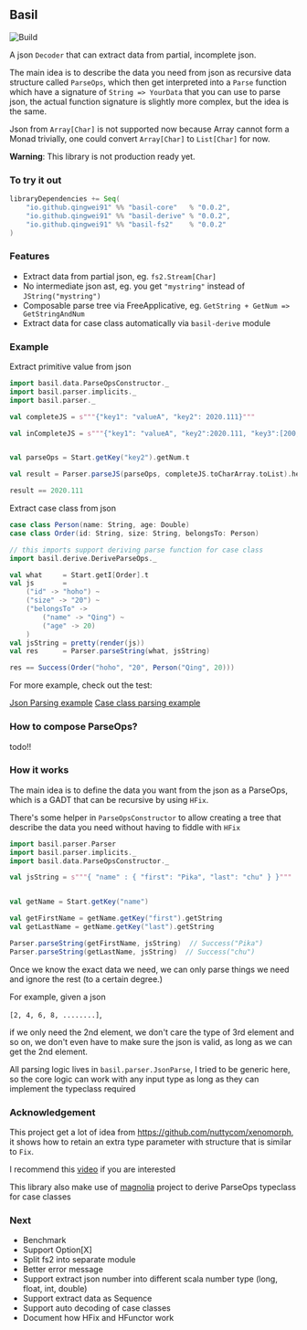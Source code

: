 ## Basil

![Build](https://travis-ci.org/qingwei91/basil.svg?branch=master)

A json `Decoder` that can extract data from partial, incomplete json.

The main idea is to describe the data you need from json as recursive data structure called `ParseOps`, which then get interpreted into a `Parse` function which have a signature of `String => YourData` that you can use to parse json, the actual function signature is slightly more complex, but the idea is the same.

Json from `Array[Char]` is not supported now because Array cannot form a Monad trivially, one could convert `Array[Char]` to `List[Char]` for now.

**Warning**: This library is not production ready yet.

### To try it out

```scala
libraryDependencies += Seq(
    "io.github.qingwei91" %% "basil-core"   % "0.0.2",
    "io.github.qingwei91" %% "basil-derive" % "0.0.2",
    "io.github.qingwei91" %% "basil-fs2"    % "0.0.2"
)
```

### Features

* Extract data from partial json, eg. `fs2.Stream[Char]`
* No intermediate json ast, eg. you get `"mystring"` instead of `JString("mystring")`
* Composable parse tree via FreeApplicative, eg. `GetString + GetNum => GetStringAndNum`
* Extract data for case class automatically via `basil-derive` module


### Example

Extract primitive value from json
```scala
import basil.data.ParseOpsConstructor._
import basil.parser.implicits._
import basil.parser._

val completeJS = s"""{"key1": "valueA", "key2": 2020.111}"""

val inCompleteJS = s"""{"key1": "valueA", "key2":2020.111, "key3":[200,]}"""


val parseOps = Start.getKey("key2").getNum.t

val result = Parser.parseJS(parseOps, completeJS.toCharArray.toList).head.map(_._1)

result == 2020.111

```

Extract case class from json
```scala
case class Person(name: String, age: Double)
case class Order(id: String, size: String, belongsTo: Person)

// this imports support deriving parse function for case class
import basil.derive.DeriveParseOps._

val what     = Start.getI[Order].t
val js       =
    ("id" -> "hoho") ~
    ("size" -> "20") ~
    ("belongsTo" ->
        ("name" -> "Qing") ~
        ("age" -> 20)
    )
val jsString = pretty(render(js))
val res      = Parser.parseString(what, jsString)

res == Success(Order("hoho", "20", Person("Qing", 20)))
```

For more example, check out the test:

[Json Parsing example](./core/src/test/scala/basil/parser/ParseSpec.scala)
[Case class parsing example](./derive/src/test/scala/basil/derive/DeriveParseSpec.scala)

### How to compose ParseOps?

todo!!

### How it works

The main idea is to define the data you want from the json as a ParseOps, which is a GADT that can be recursive by using `HFix`.

There's some helper in `ParseOpsConstructor` to allow creating a tree that describe the data you need without having to fiddle with `HFix`

```scala
import basil.parser.Parser
import basil.parser.implicits._
import basil.data.ParseOpsConstructor._

val jsString = s"""{ "name" : { "first": "Pika", "last": "chu" } }"""


val getName = Start.getKey("name")

val getFirstName = getName.getKey("first").getString
val getLastName = getName.getKey("last").getString

Parser.parseString(getFirstName, jsString)  // Success("Pika")
Parser.parseString(getLastName, jsString)  // Success("chu")
```

Once we know the exact data we need, we can only parse things we need and ignore the rest (to a certain degree.)

For example, given a json

`[2, 4, 6, 8, ........]`,

if we only need the 2nd element, we don't care the type of 3rd element and so on, we don't even have to make sure the json is valid, as long as we can get the 2nd element.

All parsing logic lives in `basil.parser.JsonParse`, I tried to be generic here, so the core logic can work with any input type as long as they can implement the typeclass required

### Acknowledgement

This project get a lot of idea from https://github.com/nuttycom/xenomorph, it shows how to retain an extra type parameter with structure that is similar to `Fix`.

I recommend this [video](https://www.youtube.com/watch?v=oRLkb6mqvVM) if you are interested

This library also make use of [magnolia](https://github.com/propensive/magnolia) project to derive ParseOps typeclass for case classes

### Next

* Benchmark
* Support Option[X]
* Split fs2 into separate module
* Better error message
* Support extract json number into different scala number type (long, float, int, double)
* Support extract data as Sequence
* Support auto decoding of case classes
* Document how HFix and HFunctor work
